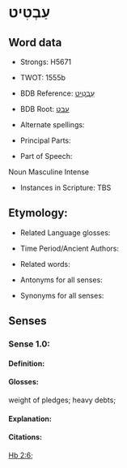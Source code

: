 # עַבְטִיט

<!-- Status: S2="NeedsEdits" -->
<!-- Lexica used for edits:   -->

## Word data

* Strongs: H5671

* TWOT: 1555b

* BDB Reference: [עַבְטִיט](rc://en/bdb/dict/p.ae.ac)

* BDB Root: [עבט](rc://en/bdb/dict/p.ae.aa)

* Alternate spellings:

* Principal Parts:

* Part of Speech:

Noun Masculine Intense

* Instances in Scripture: TBS

## Etymology:

* Related Language glosses:

* Time Period/Ancient Authors:

* Related words:

* Antonyms for all senses:

* Synonyms for all senses:

## Senses

### Sense 1.0:

#### Definition:

#### Glosses:

weight of pledges; heavy debts; 

#### Explanation:

#### Citations:

[Hb 2:6](rc://he/uhb/book/hab/2/6); 

